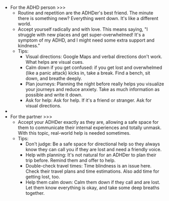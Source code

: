 - For the ADHD person >>>
    - Routine and repetition are the ADHDer's best friend. The minute there is something new? Everything went down. It's like a different world. 
    - Accept yourself radically and with love. This means saying, "I struggle with new places and get super-overwhelmed! It's a symptom of my ADHD, and I might need some extra support and kindness."
    - Tips:
        - Visual directions: Google Maps and verbal directions don't work. What helps are visual cues. 
        - Calm down if you get confused: if you get lost and overwhelmed (like a panic attack) kicks in, take a break. Find a bench, sit down, and breathe deeply. 
        - Plan journeys: Planning the night before really helps you visualize your journeys and reduce anxiety. Take as much information as possible and write it down.
        - Ask for help: Ask for help. If it's a friend or stranger. Ask for visual directions. 
- 
- For the partner >>>
    - Accept your ADHDer exactly as they are, allowing a safe space for them to communicate their internal experiences and totally unmask. With this topic, real-world help is needed sometimes.
    - Tips:
        - Don't judge: Be a safe space for directional help so they always know they can call you if they are lost and need a friendly voice.
        - Help with planning: It's not natural for an ADHDer to plan their trip before. Remind them and offer to help.
        - Double-check travel times: Time blindness is an issue here. Check their travel plans and time estimations. Also add time for getting lost, too.
        - Help them calm down: Calm them down if they call and are lost. Let them know everything is okay, and take some deep breaths together.
